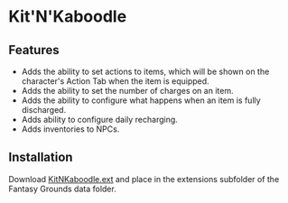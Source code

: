 # Kit'N'Kaboodle
## Features
* Adds the ability to set actions to items, which will be shown on the character's Action Tab when the item is equipped.
* Adds the ability to set the number of charges on an item.
* Adds the ability to configure what happens when an item is fully discharged.
* Adds ability to configure daily recharging.
* Adds inventories to NPCs.

## Installation
Download [KitNKaboodle.ext](https://github.com/MeAndUnique/KitNKaboodle/releases) and place in the extensions subfolder of the Fantasy Grounds data folder.
